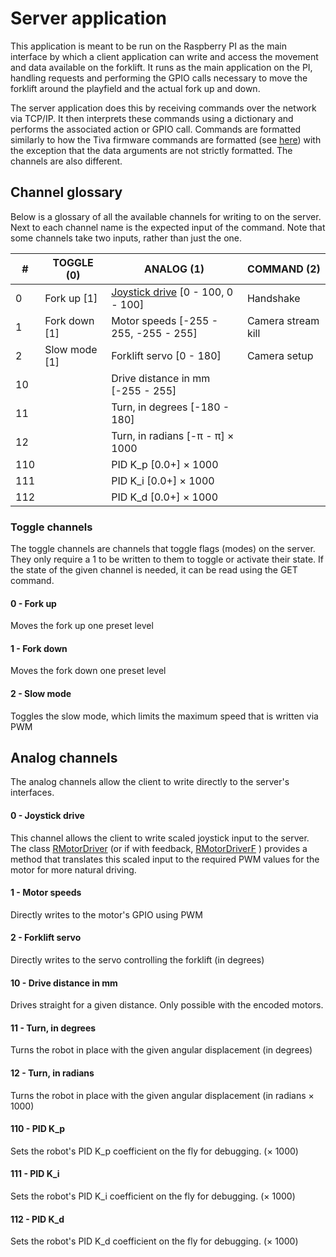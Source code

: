 # Server application
This application is meant to be run on the Raspberry PI as the main interface by which a client application can write and access the movement and data available on the forklift. It runs as the main application
on the PI, handling requests and performing the GPIO calls necessary to move the forklift around the playfield and the actual fork up and down.   

The server application does this by receiving commands over the network via TCP/IP. It then interprets these commands using a dictionary and performs the associated action or GPIO call. Commands are formatted
similarly to how the Tiva firmware commands are formatted (see [here](tiva/README.md)) with the exception that the data arguments are not strictly formatted. The channels are also different. 

## Channel glossary
Below is a glossary of all the available channels for writing to on the server. Next to each channel name is the expected input of the command. Note that some channels take two inputs, rather than just the one.

| #   | TOGGLE (0)    | ANALOG (1)                                                   | COMMAND (2)        |
|-----|---------------|--------------------------------------------------------------|--------------------|
| 0   | Fork up [1]   | [Joystick drive](#0---joystick-drive) [0 - 100, 0 - 100]     | Handshake          |
| 1   | Fork down [1] | Motor speeds [-255 - 255, -255 - 255]                        | Camera stream kill |
| 2   | Slow mode [1] | Forklift servo [0 - 180]                                     | Camera setup       |
| 10  |               | Drive distance in mm [-255 - 255]                            |                    |
| 11  |               | Turn, in degrees [-180 - 180]                                |                    |
| 12  |               | Turn, in radians [-π - π] × 1000                             |                    |
| 110 |               | PID K_p [0.0+] × 1000                                        |                    |
| 111 |               | PID K_i [0.0+] × 1000                                        |                    |
| 112 |               | PID K_d [0.0+] × 1000                                        |                    |

### Toggle channels
The toggle channels are channels that toggle flags (modes) on the server. They only require a 1 to be written to them to toggle or activate their state. If the state of the given channel is needed, it
can be read using the GET command.

#### 0 - Fork up
Moves the fork up one preset level

#### 1 - Fork down
Moves the fork down one preset level

#### 2 - Slow mode
Toggles the slow mode, which limits the maximum speed that is written via PWM

## Analog channels
The analog channels allow the client to write directly to the server's interfaces. 

#### 0 - Joystick drive
This channel allows the client to write scaled joystick input to the server. The class [RMotorDriver](headers/RMotorDriver.hpp) (or if with feedback, [RMotorDriverF](headers/RMotorDriverF.hpp) ) provides a method that translates this scaled input to the required PWM values for the motor for more natural driving.

#### 1 - Motor speeds
Directly writes to the motor's GPIO using PWM

#### 2 - Forklift servo
Directly writes to the servo controlling the forklift (in degrees)

#### 10 - Drive distance in mm
Drives straight for a given distance. Only possible with the encoded motors.

#### 11 - Turn, in degrees
Turns the robot in place with the given angular displacement (in degrees)

#### 12 - Turn, in radians
Turns the robot in place with the given angular displacement (in radians × 1000)

#### 110 - PID K_p
Sets the robot's PID K_p coefficient on the fly for debugging. (× 1000)

#### 111 - PID K_i
Sets the robot's PID K_i coefficient on the fly for debugging. (× 1000)

#### 112 - PID K_d
Sets the robot's PID K_d coefficient on the fly for debugging. (× 1000)


